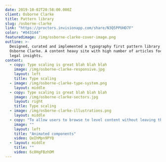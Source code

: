 ```yaml
---
date: 2019-10-02T20:58:00.000Z
client: Osborne Clarke
title: Pattern library
slug: /osborne-clarke
link: "https://proctors.invisionapp.com/share/N3Q5PPUHD7F"
color: "#043144"
featuredimage: /img/osborne-clarke-cover-image.png
outline: >-
  Designed, curated and implemented a typography first pattern library for
  Osborne Clarke. A content heavy site with high number of articles focusing on
  legal insights.
content:
  - copy: Type scaling is great blah blah blah
    image: /img/osborne-clarke-responsive.jpg
    layout: left
    title: Type scaling
  - image: /img/osborne-clarke-type-system.png
    layout: middle
  - copy: Type scaling is great blah blah blah
    image: /img/osborne-clarke-sectors.jpg
    layout: right
    title: Type scaling
  - image: /img/osborne-clarke-illustrations.png
    layout: middle
  - copy: "To allow users to browse to level content without leaving the page I designed a number of "
    image: ""
    layout: left
    title: "Animated components"
    video: QeIhMpn9PYQ
  - layout: middle
    title: ""
    video: 6c8HgFBzhDM
---
```

